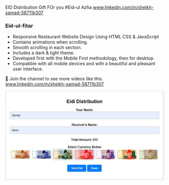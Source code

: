 EID Distribution Gift FOr you
#Eid-ul Azha
www.linkedin.com/in/sheikh-samad-58711b307
### Eid-ul-fitar

- Responsive Restaurant Website Design Using HTML CSS & JavaScript
- Contains animations when scrolling.
- Smooth scrolling in each section.
- Includes a dark & light theme.
- Developed first with the Mobile First methodology, then for desktop.
- Compatible with all mobile devices and with a beautiful and pleasant user interface.

💙 Join the channel to see more videos like this. www.linkedin.com/in/sheikh-samad-58711b307

![img](/image-1.jpg)
